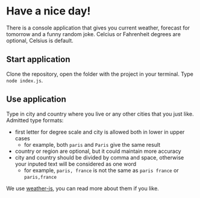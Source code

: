 # Have a nice day!

There is a console application that gives you current weather, forecast for tomorrow and a funny random joke. Celcius or Fahrenheit degrees are optional, Celsius is default.

## Start application
Clone the repository, open the folder with the project in your terminal.
Type `node index.js`.

## Use application
Type in city and country where you live or any other cities that you just like.
Admitted type formats:
+ first letter for degree scale and city is allowed both in lower in upper cases
  - for example, both `paris` and `Paris` give the same result
+ country or region are optional, but it could maintain more accuracy 
+ city and country should be divided by comma and space, otherwise your inputed text will be considered as one word
  - for example, `paris, france` is not the same as `paris france` or `paris,france`

We use [weather-js](https://www.npmjs.com/package/weather-js), you can read more about them if you like.